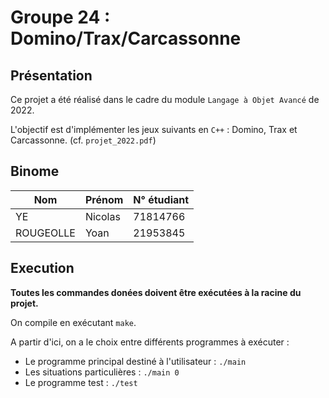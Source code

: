 # Groupe 24 : Domino/Trax/Carcassonne
## Présentation 
Ce projet a été réalisé dans le cadre du module `Langage à Objet Avancé` de 2022.

L'objectif est d'implémenter les jeux suivants en `C++` : Domino, Trax et Carcassonne. (cf. `projet_2022.pdf`)

## Binome
| Nom       | Prénom  | N° étudiant |
| --------- | ------- | ----------- |
| YE        | Nicolas | 71814766    |
| ROUGEOLLE | Yoan    | 21953845    |

## Execution
__Toutes les commandes donées doivent être exécutées à la racine du projet.__

On compile en exécutant `make`.

A partir d'ici, on a le choix entre différents programmes à exécuter :
- Le programme principal destiné à l'utilisateur : `./main`
- Les situations particulières : `./main 0`
- Le programme test : `./test`
